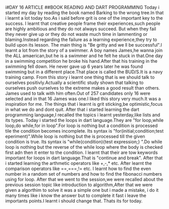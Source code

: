 i#DAY 16 ARTICLE 
##BOOK READING AND DART PROGRAMMING
Today i started my day by reading the book named Barking to the wrong tree.In that i learnt a lot today too.As i said before grit is one of the important key to the success.
I learnt that creative people frame their experiences,such people are highly ambitious and they do not always succeed.
But when they fail they never give up or they do not waste much time in lammenting or blaming.Instead regarding the failure as a learning experience,they try to build upon its lesson.
The main thing is "Be gritty and we ll be successful".I learnt a lot from the story of a swimmer.
A boy names James,he wanna join the ALL amaerican,but he is a swimmer and he felt he stuck in that.One day in a swimming competition he broke his hand.After that his training in the swimming fell down.
He never gave up 6 years later he was found swimming but in a different place.That place is called the BUD/S.It is a navy training camp.
From this story i learnt one thing that is we should talk to ourselves positivly.Actually a scientific study shown that talking to ourselves push ourselves to the extreme makes a good result than others.
James used to talk with him often.Out of 257 candidates only 16 were selected and in that 16 James was one.I liked this story very much.It was a inspiration for me.
The things that i learnt is grit sticking,be optimistic,focus in what we do and dont quit.
After that i started learning the dart programming language,I recalled the topics i learnt yesterday,like lists and its types.
Today i started the loops in dart language.They are "for loop,while loop,do while,for in loop".For loop is nothing but a condition is processed tile the condition becomes incomplete.
Its syntax is "for(initial;condition;test eperiment)".While loop is nothing but the is processed till the given condition is true.
Its syntax is "while(condition){test expression;} ".Do while loop is nothing but the reverse of the while loop where the body is checked first adn then it enter to the condition.
I learnt that their are tow keywords important for loops in dart language.That is "continue and break".
After that i started learning the arthmetic operators like +,-,* etc.
After  learnt the comparison operators like ==,===,!= etc.
I learnt how to find the even number in a random set of numbers and how to find the fibonacci numbers using for loop.
After that we went to the session,we were recalled about the previous session topic like introduction to algorithm,After that we were given a algorthim to solve it was a simple one but i made a mistake, i do it many times like i know the answer but to complete it fast i leave the importants points.I learnt i should change that.
Thats its for today. 
